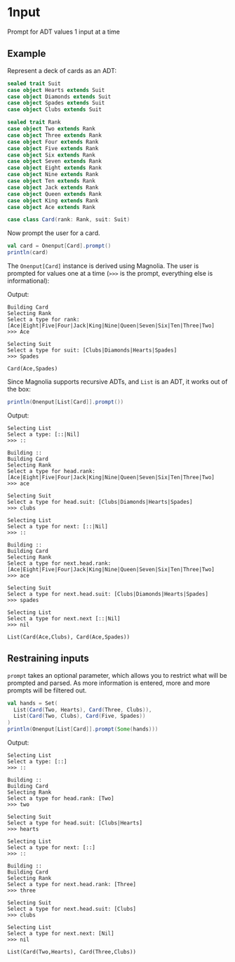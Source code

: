 # 1nput
Prompt for ADT values 1 input at a time

## Example
Represent a deck of cards as an ADT:

```scala
sealed trait Suit
case object Hearts extends Suit
case object Diamonds extends Suit
case object Spades extends Suit
case object Clubs extends Suit

sealed trait Rank
case object Two extends Rank
case object Three extends Rank
case object Four extends Rank
case object Five extends Rank
case object Six extends Rank
case object Seven extends Rank
case object Eight extends Rank
case object Nine extends Rank
case object Ten extends Rank
case object Jack extends Rank
case object Queen extends Rank
case object King extends Rank
case object Ace extends Rank

case class Card(rank: Rank, suit: Suit)
```

Now prompt the user for a card.

```scala
val card = Onenput[Card].prompt()
println(card)
```

The `Onenput[Card]` instance is derived using Magnolia. The user is prompted for
values one at a time (`>>>` is the prompt, everything else is informational):

Output:

```
Building Card
Selecting Rank
Select a type for rank: [Ace|Eight|Five|Four|Jack|King|Nine|Queen|Seven|Six|Ten|Three|Two]
>>> Ace

Selecting Suit
Select a type for suit: [Clubs|Diamonds|Hearts|Spades]
>>> Spades

Card(Ace,Spades)
```

Since Magnolia supports recursive ADTs, and `List` is an ADT, it works out of
the box:

```scala
println(Onenput[List[Card]].prompt())
```

Output:

```
Selecting List
Select a type: [::|Nil]
>>> ::

Building ::
Building Card
Selecting Rank
Select a type for head.rank: [Ace|Eight|Five|Four|Jack|King|Nine|Queen|Seven|Six|Ten|Three|Two]
>>> ace

Selecting Suit
Select a type for head.suit: [Clubs|Diamonds|Hearts|Spades]
>>> clubs

Selecting List
Select a type for next: [::|Nil]
>>> ::

Building ::
Building Card
Selecting Rank
Select a type for next.head.rank: [Ace|Eight|Five|Four|Jack|King|Nine|Queen|Seven|Six|Ten|Three|Two]
>>> ace

Selecting Suit
Select a type for next.head.suit: [Clubs|Diamonds|Hearts|Spades]
>>> spades

Selecting List
Select a type for next.next [::|Nil]
>>> nil

List(Card(Ace,Clubs), Card(Ace,Spades))
```

## Restraining inputs
`prompt` takes an optional parameter, which allows you to restrict what will be
prompted and parsed. As more information is entered, more and more prompts will
be filtered out.

```scala
val hands = Set(
  List(Card(Two, Hearts), Card(Three, Clubs)),
  List(Card(Two, Clubs), Card(Five, Spades))
)
println(Onenput[List[Card]].prompt(Some(hands)))
```

Output:

```
Selecting List
Select a type: [::]
>>> ::

Building ::
Building Card
Selecting Rank
Select a type for head.rank: [Two]
>>> two

Selecting Suit
Select a type for head.suit: [Clubs|Hearts]
>>> hearts

Selecting List
Select a type for next: [::]
>>> ::

Building ::
Building Card
Selecting Rank
Select a type for next.head.rank: [Three]
>>> three

Selecting Suit
Select a type for next.head.suit: [Clubs]
>>> clubs

Selecting List
Select a type for next.next: [Nil]
>>> nil

List(Card(Two,Hearts), Card(Three,Clubs))
```
